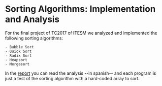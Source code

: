 # Sorting Algorithms: Implementation and Analysis

For the final project of TC2017 of ITESM we analyzed and implemented the following sorting algorithms: 

	- Bubble Sort
	- Quick Sort
	- Radix Sort
	- Heapsort
	- Mergesort 

In the [report](PDFs/Reporte.pdf) you can read the analysis --in spanish-- and each program is just a test of the sorting algorithm with a hard-coded array to sort.
